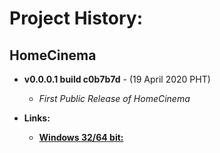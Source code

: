 # Project History:

## HomeCinema

- **v0.0.0.1 build c0b7b7d** - (19 April 2020 PHT)
  - *First Public Release of HomeCinema*

- **Links:**
  -  **[Windows 32/64 bit:](https://github.com/JerloPH/HomeCinema/releases/download/v0.0.0.1/HomeCinema-Windows_v0.0.0.1.zip)**